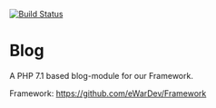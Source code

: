 [![Build Status](https://travis-ci.org/eWarDev/Blog.svg?branch=master)](https://travis-ci.org/eWarDev/Blog)

# Blog
A PHP 7.1 based blog-module for our Framework.

Framework: https://github.com/eWarDev/Framework
